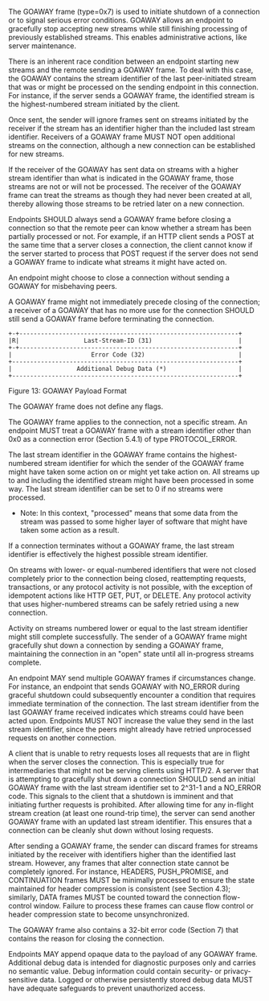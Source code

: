 The GOAWAY frame (type=0x7) is used to initiate shutdown of a connection or to signal serious error conditions. GOAWAY allows an endpoint to gracefully stop accepting new streams while still finishing processing of previously established streams. This enables administrative actions, like server maintenance.

There is an inherent race condition between an endpoint starting new streams and the remote sending a GOAWAY frame. To deal with this case, the GOAWAY contains the stream identifier of the last peer-initiated stream that was or might be processed on the sending endpoint in this connection. For instance, if the server sends a GOAWAY frame, the identified stream is the highest-numbered stream initiated by the client.

Once sent, the sender will ignore frames sent on streams initiated by the receiver if the stream has an identifier higher than the included last stream identifier. Receivers of a GOAWAY frame MUST NOT open additional streams on the connection, although a new connection can be established for new streams.

If the receiver of the GOAWAY has sent data on streams with a higher stream identifier than what is indicated in the GOAWAY frame, those streams are not or will not be processed. The receiver of the GOAWAY frame can treat the streams as though they had never been created at all, thereby allowing those streams to be retried later on a new connection.

Endpoints SHOULD always send a GOAWAY frame before closing a connection so that the remote peer can know whether a stream has been partially processed or not. For example, if an HTTP client sends a POST at the same time that a server closes a connection, the client cannot know if the server started to process that POST request if the server does not send a GOAWAY frame to indicate what streams it might have acted on.

An endpoint might choose to close a connection without sending a GOAWAY for misbehaving peers.

A GOAWAY frame might not immediately precede closing of the connection; a receiver of a GOAWAY that has no more use for the connection SHOULD still send a GOAWAY frame before terminating the connection.

	+-+-------------------------------------------------------------+
	|R|                  Last-Stream-ID (31)                        |
	+-+-------------------------------------------------------------+
	|                      Error Code (32)                          |
	+---------------------------------------------------------------+
	|                  Additional Debug Data (*)                    |
	+---------------------------------------------------------------+
Figure 13: GOAWAY Payload Format

The GOAWAY frame does not define any flags.

The GOAWAY frame applies to the connection, not a specific stream. An endpoint MUST treat a GOAWAY frame with a stream identifier other than 0x0 as a connection error (Section 5.4.1) of type PROTOCOL_ERROR.

The last stream identifier in the GOAWAY frame contains the highest-numbered stream identifier for which the sender of the GOAWAY frame might have taken some action on or might yet take action on. All streams up to and including the identified stream might have been processed in some way. The last stream identifier can be set to 0 if no streams were processed.

+	Note: In this context, "processed" means that some data from the stream was passed to some higher layer of software that might have taken some action as a result.

If a connection terminates without a GOAWAY frame, the last stream identifier is effectively the highest possible stream identifier.

On streams with lower- or equal-numbered identifiers that were not closed completely prior to the connection being closed, reattempting requests, transactions, or any protocol activity is not possible, with the exception of idempotent actions like HTTP GET, PUT, or DELETE. Any protocol activity that uses higher-numbered streams can be safely retried using a new connection.

Activity on streams numbered lower or equal to the last stream identifier might still complete successfully. The sender of a GOAWAY frame might gracefully shut down a connection by sending a GOAWAY frame, maintaining the connection in an "open" state until all in-progress streams complete.

An endpoint MAY send multiple GOAWAY frames if circumstances change. For instance, an endpoint that sends GOAWAY with NO_ERROR during graceful shutdown could subsequently encounter a condition that requires immediate termination of the connection. The last stream identifier from the last GOAWAY frame received indicates which streams could have been acted upon. Endpoints MUST NOT increase the value they send in the last stream identifier, since the peers might already have retried unprocessed requests on another connection.

A client that is unable to retry requests loses all requests that are in flight when the server closes the connection. This is especially true for intermediaries that might not be serving clients using HTTP/2. A server that is attempting to gracefully shut down a connection SHOULD send an initial GOAWAY frame with the last stream identifier set to 2^31-1 and a NO_ERROR code. This signals to the client that a shutdown is imminent and that initiating further requests is prohibited. After allowing time for any in-flight stream creation (at least one round-trip time), the server can send another GOAWAY frame with an updated last stream identifier. This ensures that a connection can be cleanly shut down without losing requests.

After sending a GOAWAY frame, the sender can discard frames for streams initiated by the receiver with identifiers higher than the identified last stream. However, any frames that alter connection state cannot be completely ignored. For instance, HEADERS, PUSH_PROMISE, and CONTINUATION frames MUST be minimally processed to ensure the state maintained for header compression is consistent (see Section 4.3); similarly, DATA frames MUST be counted toward the connection flow-control window. Failure to process these frames can cause flow control or header compression state to become unsynchronized.

The GOAWAY frame also contains a 32-bit error code (Section 7) that contains the reason for closing the connection.

Endpoints MAY append opaque data to the payload of any GOAWAY frame. Additional debug data is intended for diagnostic purposes only and carries no semantic value. Debug information could contain security- or privacy-sensitive data. Logged or otherwise persistently stored debug data MUST have adequate safeguards to prevent unauthorized access.

